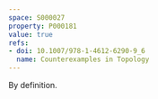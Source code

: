 ```yaml
---
space: S000027
property: P000181
value: true
refs:
- doi: 10.1007/978-1-4612-6290-9_6
  name: Counterexamples in Topology
---
```


By definition.
